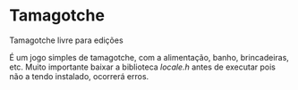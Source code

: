 # Tamagotche
Tamagotche livre para edições

É um jogo simples de tamagotche, com a alimentação, banho, brincadeiras, etc.
Muito importante baixar a biblioteca _locale.h_ antes de executar pois não a tendo instalado, ocorrerá erros.

